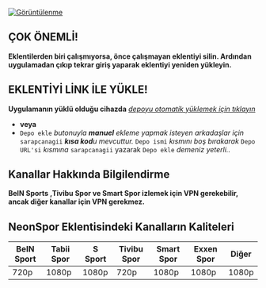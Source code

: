 [![Görüntülenme](https://count.getloli.com/@primatzeka?name=Prueba&theme=morden-num&padding=7&offset=0&align=top&scale=1&pixelated=1&darkmode=1)](#)

## ÇOK ÖNEMLİ!

**Eklentilerden biri çalışmıyorsa, önce çalışmayan eklentiyi silin. Ardından uygulamadan çıkıp tekrar giriş yaparak eklentiyi yeniden yükleyin.**



## EKLENTİYİ LİNK İLE YÜKLE!

**Uygulamanın yüklü olduğu cihazda** _[depoyu otomatik yüklemek için tıklayın](https://sarapcanagii.rf.gd/?r=cloudstreamrepo://raw.githubusercontent.com/sarapcanagii/Pitipitii/master/repo.json)_
  - **veya**
  - `Depo ekle` _butonuyla **manuel** ekleme yapmak isteyen arkadaşlar için_ `sarapcanagii` _**kısa kod**u mevcuttur._ `Depo ismi` _kısmını boş bırakarak_ `Depo URL'si` _kısmına_ `sarapcanagii` yazarak `Depo ekle` _demeniz yeterli.._

## Kanallar Hakkında Bilgilendirme

**BeIN Sports ,Tivibu Spor ve Smart Spor izlemek için VPN gerekebilir, ancak diğer kanallar için VPN gerekmez.**

## NeonSpor Eklentisindeki Kanalların Kaliteleri

| BeIN Sport | Tabii Spor | S Sport | Tivibu Spor | Smart Spor | Exxen Spor | Diğer |
|------------|------------|---------|--------------|-------------|-------------|--------|
| 720p       | 1080p      | 1080p   | 720p         | 1080p       | 1080p       | 1080p   |
